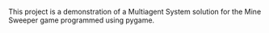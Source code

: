 This project is a demonstration of a Multiagent System solution for the Mine Sweeper game programmed using pygame.
